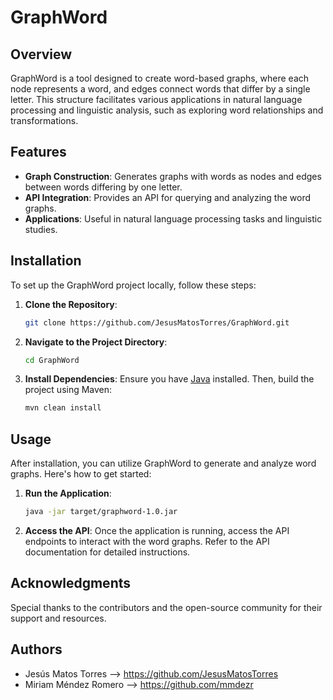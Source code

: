# GraphWord

## Overview

GraphWord is a tool designed to create word-based graphs, where each node represents a word, and edges connect words that differ by a single letter. This structure facilitates various applications in natural language processing and linguistic analysis, such as exploring word relationships and transformations.

## Features

- **Graph Construction**: Generates graphs with words as nodes and edges between words differing by one letter.
- **API Integration**: Provides an API for querying and analyzing the word graphs.
- **Applications**: Useful in natural language processing tasks and linguistic studies.

## Installation

To set up the GraphWord project locally, follow these steps:

1. **Clone the Repository**:
   ```bash
   git clone https://github.com/JesusMatosTorres/GraphWord.git
   ```
2. **Navigate to the Project Directory**:
   ```bash
   cd GraphWord
   ```
3. **Install Dependencies**:
   Ensure you have [Java](https://www.java.com/) installed. Then, build the project using Maven:
   ```bash
   mvn clean install
   ```

## Usage

After installation, you can utilize GraphWord to generate and analyze word graphs. Here's how to get started:

1. **Run the Application**:
   ```bash
   java -jar target/graphword-1.0.jar
   ```
2. **Access the API**:
   Once the application is running, access the API endpoints to interact with the word graphs. Refer to the API documentation for detailed instructions.

## Acknowledgments

Special thanks to the contributors and the open-source community for their support and resources.

## Authors

- Jesús Matos Torres --> https://github.com/JesusMatosTorres
- Miriam Méndez Romero --> https://github.com/mmdezr

